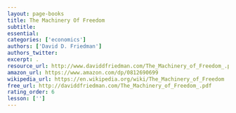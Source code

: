 ```yaml
---
layout: page-books
title: The Machinery Of Freedom
subtitle: 
essential: 
categories: ['economics']
authors: ['David D. Friedman']
authors_twitter: 
excerpt: .
resource_url: http://www.daviddfriedman.com/The_Machinery_of_Freedom_.pdf
amazon_url: https://www.amazon.com/dp/0812690699
wikipedia_url: https://en.wikipedia.org/wiki/The_Machinery_of_Freedom
free_url: http://daviddfriedman.com/The_Machinery_of_Freedom_.pdf
rating_order: 6
lesson: ['']
---
```

